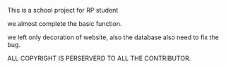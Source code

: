 This is a school project for RP student

we almost complete the basic function.

we left only decoration of website, also the database also need to fix the bug.

ALL COPYRIGHT IS PERSERVERD TO ALL THE CONTRIBUTOR.
